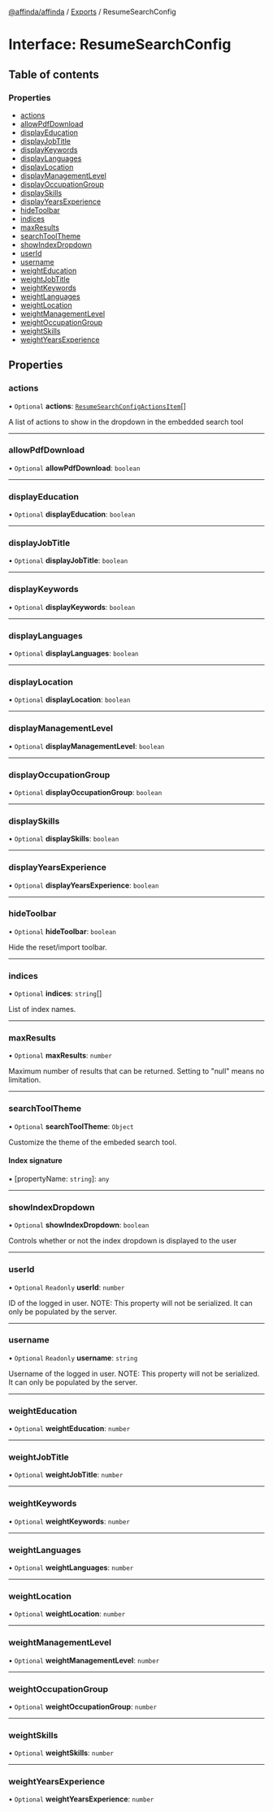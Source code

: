 [@affinda/affinda](../README.md) / [Exports](../modules.md) / ResumeSearchConfig

# Interface: ResumeSearchConfig

## Table of contents

### Properties

- [actions](ResumeSearchConfig.md#actions)
- [allowPdfDownload](ResumeSearchConfig.md#allowpdfdownload)
- [displayEducation](ResumeSearchConfig.md#displayeducation)
- [displayJobTitle](ResumeSearchConfig.md#displayjobtitle)
- [displayKeywords](ResumeSearchConfig.md#displaykeywords)
- [displayLanguages](ResumeSearchConfig.md#displaylanguages)
- [displayLocation](ResumeSearchConfig.md#displaylocation)
- [displayManagementLevel](ResumeSearchConfig.md#displaymanagementlevel)
- [displayOccupationGroup](ResumeSearchConfig.md#displayoccupationgroup)
- [displaySkills](ResumeSearchConfig.md#displayskills)
- [displayYearsExperience](ResumeSearchConfig.md#displayyearsexperience)
- [hideToolbar](ResumeSearchConfig.md#hidetoolbar)
- [indices](ResumeSearchConfig.md#indices)
- [maxResults](ResumeSearchConfig.md#maxresults)
- [searchToolTheme](ResumeSearchConfig.md#searchtooltheme)
- [showIndexDropdown](ResumeSearchConfig.md#showindexdropdown)
- [userId](ResumeSearchConfig.md#userid)
- [username](ResumeSearchConfig.md#username)
- [weightEducation](ResumeSearchConfig.md#weighteducation)
- [weightJobTitle](ResumeSearchConfig.md#weightjobtitle)
- [weightKeywords](ResumeSearchConfig.md#weightkeywords)
- [weightLanguages](ResumeSearchConfig.md#weightlanguages)
- [weightLocation](ResumeSearchConfig.md#weightlocation)
- [weightManagementLevel](ResumeSearchConfig.md#weightmanagementlevel)
- [weightOccupationGroup](ResumeSearchConfig.md#weightoccupationgroup)
- [weightSkills](ResumeSearchConfig.md#weightskills)
- [weightYearsExperience](ResumeSearchConfig.md#weightyearsexperience)

## Properties

### actions

• `Optional` **actions**: [`ResumeSearchConfigActionsItem`](ResumeSearchConfigActionsItem.md)[]

A list of actions to show in the dropdown in the embedded search tool

___

### allowPdfDownload

• `Optional` **allowPdfDownload**: `boolean`

___

### displayEducation

• `Optional` **displayEducation**: `boolean`

___

### displayJobTitle

• `Optional` **displayJobTitle**: `boolean`

___

### displayKeywords

• `Optional` **displayKeywords**: `boolean`

___

### displayLanguages

• `Optional` **displayLanguages**: `boolean`

___

### displayLocation

• `Optional` **displayLocation**: `boolean`

___

### displayManagementLevel

• `Optional` **displayManagementLevel**: `boolean`

___

### displayOccupationGroup

• `Optional` **displayOccupationGroup**: `boolean`

___

### displaySkills

• `Optional` **displaySkills**: `boolean`

___

### displayYearsExperience

• `Optional` **displayYearsExperience**: `boolean`

___

### hideToolbar

• `Optional` **hideToolbar**: `boolean`

Hide the reset/import toolbar.

___

### indices

• `Optional` **indices**: `string`[]

List of index names.

___

### maxResults

• `Optional` **maxResults**: `number`

Maximum number of results that can be returned. Setting to "null" means no limitation.

___

### searchToolTheme

• `Optional` **searchToolTheme**: `Object`

Customize the theme of the embeded search tool.

#### Index signature

▪ [propertyName: `string`]: `any`

___

### showIndexDropdown

• `Optional` **showIndexDropdown**: `boolean`

Controls whether or not the index dropdown is displayed to the user

___

### userId

• `Optional` `Readonly` **userId**: `number`

ID of the logged in user.
NOTE: This property will not be serialized. It can only be populated by the server.

___

### username

• `Optional` `Readonly` **username**: `string`

Username of the logged in user.
NOTE: This property will not be serialized. It can only be populated by the server.

___

### weightEducation

• `Optional` **weightEducation**: `number`

___

### weightJobTitle

• `Optional` **weightJobTitle**: `number`

___

### weightKeywords

• `Optional` **weightKeywords**: `number`

___

### weightLanguages

• `Optional` **weightLanguages**: `number`

___

### weightLocation

• `Optional` **weightLocation**: `number`

___

### weightManagementLevel

• `Optional` **weightManagementLevel**: `number`

___

### weightOccupationGroup

• `Optional` **weightOccupationGroup**: `number`

___

### weightSkills

• `Optional` **weightSkills**: `number`

___

### weightYearsExperience

• `Optional` **weightYearsExperience**: `number`

